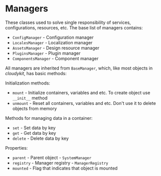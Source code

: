 # Managers

These classes used to solve single responsibility of services, configurations, resources, etc.
The base list of managers contains:

* `ConfigManager` - Configuration manager
* `LocalesManager` - Localization manager
* `AssetsManager` - Design resource manager
* `PluginsManager` - Plugin manager
* `ComponentsManager` - Component manager

All managers are inherited from `BaseManager`, which, like most objects in *cloudykit*, has basic methods: 

Initialization methods:

* `mount` - Initialize containers, variables and etc. To create object use `__init__` method
* `unmount` - Reset all containers, variables and etc. Don't use it to delete objects from memory

Methods for managing data in a container:

* `set` - Set data by key
* `get` - Get data by key
* `delete` - Delete data by key

Properties:
* `parent` - Parent object - `SystemManager`
* `registry` - Manager registry - `ManagerRegistry`
* `mounted` - Flag that indicates that object is mounted
